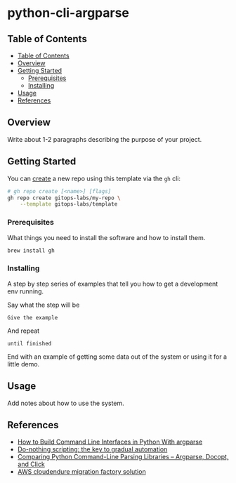 # python-cli-argparse

## Table of Contents

- [Table of Contents](#table-of-contents)
- [Overview](#overview)
- [Getting Started](#getting-started)
  - [Prerequisites](#prerequisites)
  - [Installing](#installing)
- [Usage](#usage)
- [References](#references)

## Overview

Write about 1-2 paragraphs describing the purpose of your project.

## Getting Started

You can [create](https://cli.github.com/manual/gh_repo_create) a new repo using this template via the `gh` cli:

```bash
# gh repo create [<name>] [flags]
gh repo create gitops-labs/my-repo \
    --template gitops-labs/template
```

### Prerequisites

What things you need to install the software and how to install them.

```bash
brew install gh
```

### Installing

A step by step series of examples that tell you how to get a development env running.

Say what the step will be

```
Give the example
```

And repeat

```
until finished
```

End with an example of getting some data out of the system or using it for a little demo.

## Usage

Add notes about how to use the system.

## References

- [How to Build Command Line Interfaces in Python With argparse](https://realpython.com/command-line-interfaces-python-argparse/#what-is-a-command-line-interface)
- [Do-nothing scripting: the key to gradual automation](https://blog.danslimmon.com/2019/07/15/do-nothing-scripting-the-key-to-gradual-automation/)
- [Comparing Python Command-Line Parsing Libraries – Argparse, Docopt, and Click](https://realpython.com/comparing-python-command-line-parsing-libraries-argparse-docopt-click/)
- [AWS cloudendure migration factory solution](https://github.com/awslabs/aws-cloudendure-migration-factory-solution)
